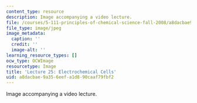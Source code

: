 ```yaml
---
content_type: resource
description: Image accompanying a video lecture.
file: /courses/5-111-principles-of-chemical-science-fall-2008/a8dacbae9a356eefa1d890caaf79fbf2_25.jpg
file_type: image/jpeg
image_metadata:
  caption: ''
  credit: ''
  image-alt: ''
learning_resource_types: []
ocw_type: OCWImage
resourcetype: Image
title: 'Lecture 25: Electrochemical Cells'
uid: a8dacbae-9a35-6eef-a1d8-90caaf79fbf2
---
```

Image accompanying a video lecture.

